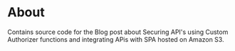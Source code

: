 # About 

Contains source code for the Blog post about Securing API's using Custom Authorizer functions and integrating APis
with SPA hosted on Amazon S3.
